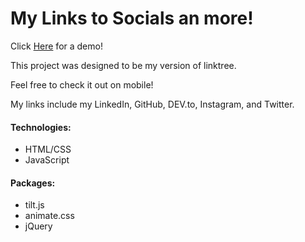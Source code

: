 # My Links to Socials an more!

Click [Here](https://joshdaos.github.io/jd-linkhub/) for a demo!

This project was designed to be my version of linktree.

Feel free to check it out on mobile!

My links include my LinkedIn, GitHub, DEV.to, Instagram, and Twitter.

#### Technologies:
- HTML/CSS
- JavaScript

#### Packages:
- tilt.js
- animate.css
- jQuery
